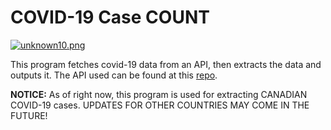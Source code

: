# COVID-19 Case COUNT
[![unknown10.png](https://i.postimg.cc/5085mv6h/unknown10.png)](https://postimg.cc/N9frsK8D)
 
 This program fetches covid-19 data from an API, then extracts the data and outputs it.
 The API used can be found at this [repo](https://github.com/ccodwg/Covid19Canada).
 
**NOTICE:** As of right now, this program is used for extracting CANADIAN COVID-19 cases. UPDATES FOR OTHER COUNTRIES MAY COME IN THE FUTURE!
